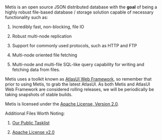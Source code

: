 Metis is an open source JSON distributed database with the **goal** of being a highly robust file-based database / storage solution capable of necessary functionality such as:

1. Incredibly fast, non-blocking, file IO

2. Robust multi-node replication

3. Support for commonly used protocols, such as HTTP and FTP

4. Multi-node oriented file fetching

5. Multi-node and multi-file SQL-like query capability for writing and fetching data from files.

Metis uses a toolkit known as [AtlasUI Web Framework](https://github.com/JoshStrobl/AtlasUI "AtlasUI Web Framework"), so remember that prior to using Metis, to grab the
latest AtlasUI. As both Metis and AtlasUI Web Framework are considered rolling releases, we will be periodically be taking snapshots of stable builds.

Metis is licensed under the [Apache License, Version 2.0](http://www.apache.org/licenses/LICENSE-2.0 "Apache License v2.0").

Additional Files Worth Noting:

1. [Our Public Tasklist](https://github.com/StroblIndustries/Metis/blob/master/Tasklist.md)

2. [Apache License v2.0](https://github.com/StroblIndustries/Metis/blob/master/License.txt)

